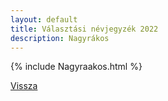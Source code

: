 ```yaml
---
layout: default
title: Választási névjegyzék 2022
description: Nagyrákos
---
```


{% include Nagyraakos.html %}

[Vissza](./)